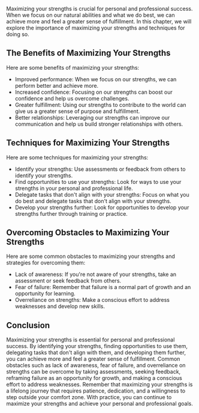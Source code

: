 
Maximizing your strengths is crucial for personal and professional success. When we focus on our natural abilities and what we do best, we can achieve more and feel a greater sense of fulfillment. In this chapter, we will explore the importance of maximizing your strengths and techniques for doing so.

The Benefits of Maximizing Your Strengths
-----------------------------------------

Here are some benefits of maximizing your strengths:

* Improved performance: When we focus on our strengths, we can perform better and achieve more.
* Increased confidence: Focusing on our strengths can boost our confidence and help us overcome challenges.
* Greater fulfillment: Using our strengths to contribute to the world can give us a greater sense of purpose and fulfillment.
* Better relationships: Leveraging our strengths can improve our communication and help us build stronger relationships with others.

Techniques for Maximizing Your Strengths
----------------------------------------

Here are some techniques for maximizing your strengths:

* Identify your strengths: Use assessments or feedback from others to identify your strengths.
* Find opportunities to use your strengths: Look for ways to use your strengths in your personal and professional life.
* Delegate tasks that don't align with your strengths: Focus on what you do best and delegate tasks that don't align with your strengths.
* Develop your strengths further: Look for opportunities to develop your strengths further through training or practice.

Overcoming Obstacles to Maximizing Your Strengths
-------------------------------------------------

Here are some common obstacles to maximizing your strengths and strategies for overcoming them:

* Lack of awareness: If you're not aware of your strengths, take an assessment or seek feedback from others.
* Fear of failure: Remember that failure is a normal part of growth and an opportunity for learning.
* Overreliance on strengths: Make a conscious effort to address weaknesses and develop new skills.

Conclusion
----------

Maximizing your strengths is essential for personal and professional success. By identifying your strengths, finding opportunities to use them, delegating tasks that don't align with them, and developing them further, you can achieve more and feel a greater sense of fulfillment. Common obstacles such as lack of awareness, fear of failure, and overreliance on strengths can be overcome by taking assessments, seeking feedback, reframing failure as an opportunity for growth, and making a conscious effort to address weaknesses. Remember that maximizing your strengths is a lifelong journey that requires patience, dedication, and a willingness to step outside your comfort zone. With practice, you can continue to maximize your strengths and achieve your personal and professional goals.
